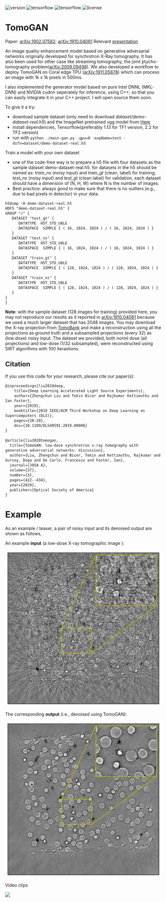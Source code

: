 ![version](https://img.shields.io/badge/Version-v2.0.0-blue.svg?style=plastic)
![tensorflow](https://img.shields.io/badge/TensorFlow-v2.2.0-green.svg?style=plastic)
![tensorflow](https://img.shields.io/badge/TensorFlow-v1.13.0-green.svg?style=plastic)
![license](https://img.shields.io/badge/license-CC_BY--NC-red.svg?style=plastic)

# TomoGAN

Paper: [arXiv:1902.07582](https://arxiv.org/abs/1902.07582); [arXiv:1910.04081](https://arxiv.org/abs/1910.04081) Relevant [presentation](https://lzhengchun.github.io/file/pse-ai-townhall-TomoGAN-Zhengchun-Liu.pdf) 

An image quality enhancement model based on generative adversarial networks originally developed for synchrotron X-Ray tomography. It has also been used for other case like streaming tomography, the joint ptycho-tomography problem([arXiv:2009.09498](https://arxiv.org/abs/2009.09498)). We also developed a workflow to deploy TomoGAN on Coral edge TPU ([arXiv:1911.05878](https://arxiv.org/abs/1911.05878)) which can process an image with 1k x 1k pixels in 500ms. 

I also implemented the generator model based on pure Intel DNNL (MKL-DNN) and NVIDIA cudnn seperately for inference, using C++, so that you can easily integrate it in your C++ project. I will open source them soon.

To give it a try:

* download sample dataset (only need to download _dataset/demo-dataset-real.h5_) and the ImageNet pretrained vgg model from [Here](https://anl.box.com/s/h6koi0hhwqrj1c9tt82tldzo45tl3x15)
* install dependencies, Tensorflow(preferably 1.13 for TF1 version, 2.2 for TF2 version)
* run with ```python ./main-gan.py -gpu=0 -expName=test -dsfn=dataset/demo-dataset-real.h5```

Train a model with your own dataset

* one of the code-free way is to prepare a h5 file with four datasets as the sample dataset demo-dataset-real.h5. for datasets in the h5 should be named as: _train_ns_ (noisy input) and *train_gt* (clean, label) for training; *test_ns* (noisy input) and *test_gt* (clean label) for validation, each dataset should have a dimension of (N, H, W) where N is the number of images.
* Best practice: always good to make sure that there is no outliers (e.g., due to bad pixels in detector) in your data.
```
h5dump -H demo-dataset-real.h5
HDF5 "demo-dataset-real.h5" {
GROUP "/" {
   DATASET "test_gt" {
      DATATYPE  H5T_STD_U8LE
      DATASPACE  SIMPLE { ( 16, 1024, 1024 ) / ( 16, 1024, 1024 ) }
   }
   DATASET "test_ns" {
      DATATYPE  H5T_STD_U8LE
      DATASPACE  SIMPLE { ( 16, 1024, 1024 ) / ( 16, 1024, 1024 ) }
   }
   DATASET "train_gt" {
      DATATYPE  H5T_STD_U8LE
      DATASPACE  SIMPLE { ( 128, 1024, 1024 ) / ( 128, 1024, 1024 ) }
   }
   DATASET "train_ns" {
      DATATYPE  H5T_STD_U8LE
      DATASPACE  SIMPLE { ( 128, 1024, 1024 ) / ( 128, 1024, 1024 ) }
   }
}
}
```
__Note__: with the sample dataset (128 images for training) provided here, you may not reproduce our results as it reported in  [arXiv:1910.04081](https://arxiv.org/abs/1910.04081) because we used a much larger dataset that has 2048 images. 
You may download the X-ray projection from [TomoBank](https://tomobank.readthedocs.io/en/latest/source/data/docs.data.spheres.html) and make a reconstruction using all the projections as ground truth and a subsampled projections (every 32) as (low dose) noisy input. The dataset we provided, both norml dose (all projections) and low-dose (1/32 subsampled), were reconstructed using SIRT algorithms with 100 iterastions. 

## Citation
If you use this code for your research, please cite our paper(s):

```
@inproceedings{liu2019deep,
    title={Deep Learning Accelerated Light Source Experiments},
    author={Zhengchun Liu and Tekin Bicer and Rajkumar Kettimuthu and Ian Foster},
    year={2019},
    booktitle={2019 IEEE/ACM Third Workshop on Deep Learning on Supercomputers (DLS)},
    pages={20-28},
    doi={10.1109/DLS49591.2019.00008}
}

@article{liu2020tomogan,
  title={TomoGAN: low-dose synchrotron x-ray tomography with generative adversarial networks: discussion},
  author={Liu, Zhengchun and Bicer, Tekin and Kettimuthu, Rajkumar and Gursoy, Doga and De Carlo, Francesco and Foster, Ian},
  journal={JOSA A},
  volume={37},
  number={3},
  pages={422--434},
  year={2020},
  publisher={Optical Society of America}
}

```

# Example
As an example / teaser, a pair of noisy input and its denoised output are shown as follows,

An example __input__ (a low-dose X-ray tomographic image ):

![Noisy Image](repo-image/ns-w016-i10-r25-s0364.png)

The corresponding __output__ (i.e., denoised using TomoGAN):

![Denoisied Image](repo-image/dn-w016-i10-r25-s0364.png)

Video clips

[![](http://img.youtube.com/vi/PcHsOK4qwlk/0.jpg)](http://www.youtube.com/watch?v=PcHsOK4qwlk "Comparison ")
